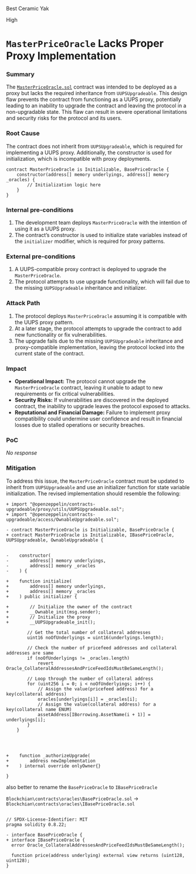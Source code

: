 Best Ceramic Yak

High

# `MasterPriceOracle` Lacks Proper Proxy Implementation

### Summary

The [`MasterPriceOracle.sol`](https://github.com/sherlock-audit/2024-11-autonomint/blob/0d324e04d4c0ca306e1ae4d4c65f0cb9d681751b/Blockchain/Blockchian/contracts/oracles/MasterPriceOracle.sol#L17) contract was intended to be deployed as a proxy but lacks the required inheritance from `UUPSUpgradeable`. This design flaw prevents the contract from functioning as a UUPS proxy, potentially leading to an inability to upgrade the contract and leaving the protocol in a non-upgradable state. This flaw can result in severe operational limitations and security risks for the protocol and its users.

### Root Cause

The contract does not inherit from `UUPSUpgradeable`, which is required for implementing a UUPS proxy. Additionally, the constructor is used for initialization, which is incompatible with proxy deployments.

```solidity
contract MasterPriceOracle is Initializable, BasePriceOracle { 
    constructor(address[] memory underlyings, address[] memory _oracles) {
        // Initialization logic here
    }
}
```

### Internal pre-conditions

1. The development team deploys `MasterPriceOracle` with the intention of using it as a UUPS proxy.
2. The contract’s constructor is used to initialize state variables instead of the `initializer` modifier, which is required for proxy patterns.

### External pre-conditions

1. A UUPS-compatible proxy contract is deployed to upgrade the `MasterPriceOracle`.
2. The protocol attempts to use upgrade functionality, which will fail due to the missing `UUPSUpgradeable` inheritance and initializer.

### Attack Path

1. The protocol deploys `MasterPriceOracle` assuming it is compatible with the UUPS proxy pattern.
2. At a later stage, the protocol attempts to upgrade the contract to add new functionality or fix vulnerabilities.
3. The upgrade fails due to the missing `UUPSUpgradeable` inheritance and proxy-compatible implementation, leaving the protocol locked into the current state of the contract.

### Impact

- **Operational Impact:** The protocol cannot upgrade the `MasterPriceOracle` contract, leaving it unable to adapt to new requirements or fix critical vulnerabilities.
- **Security Risks:** If vulnerabilities are discovered in the deployed contract, the inability to upgrade leaves the protocol exposed to attacks.
- **Reputational and Financial Damage:** Failure to implement proxy compatibility could undermine user confidence and result in financial losses due to stalled operations or security breaches.

### PoC

_No response_

### Mitigation

To address this issue, the `MasterPriceOracle` contract must be updated to inherit from `UUPSUpgradeable` and use an initializer function for state variable initialization. The revised implementation should resemble the following:

```solidity
+ import "@openzeppelin/contracts-upgradeable/proxy/utils/UUPSUpgradeable.sol";
+ import "@openzeppelin/contracts-upgradeable/access/OwnableUpgradeable.sol";

- contract MasterPriceOracle is Initializable, BasePriceOracle {
+ contract MasterPriceOracle is Initializable, IBasePriceOracle, UUPSUpgradeable, OwnableUpgradeable {


-    constructor(
-        address[] memory underlyings,
-        address[] memory _oracles
-    ) {

+    function initialize(
+        address[] memory underlyings,
+        address[] memory _oracles
+    ) public initializer {

+        // Initialize the owner of the contract
+        __Ownable_init(msg.sender);
+        // Initialize the proxy
+        __UUPSUpgradeable_init();

        // Get the total number of collateral addresses
        uint16 noOfUnderlyings = uint16(underlyings.length);

        // Check the number of pricefeed addresses and collateral addresses are same
        if (noOfUnderlyings != _oracles.length)
            revert Oracle_CollateralAddressesAndPriceFeedIdsMustBeSameLength();

        // Loop through the number of collateral address
        for (uint256 i = 0; i < noOfUnderlyings; i++) {
            // Assign the value(pricefeed address) for a key(collateral address)
            oracles[underlyings[i]] = _oracles[i];
            // Assign the value(collateral address) for a key(collateral name ENUM)
            assetAddress[IBorrowing.AssetName(i + 1)] = underlyings[i];
        }
    }




+    function _authorizeUpgrade(
+        address newImplementation
+    ) internal override onlyOwner{}

}
```

also better to rename the `BasePriceOracle` to `IBasePriceOracle`

`Blockchian\contracts\oracles\BasePriceOracle.sol` -> `Blockchian\contracts\oracles\IBasePriceOracle.sol`

```solidity

// SPDX-License-Identifier: MIT
pragma solidity 0.8.22;

- interface BasePriceOracle {
+ interface IBasePriceOracle {
  error Oracle_CollateralAddressesAndPriceFeedIdsMustBeSameLength();

  function price(address underlying) external view returns (uint128, uint128);
}

```
